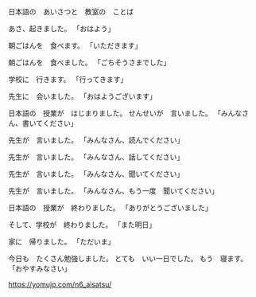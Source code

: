 日本語の　あいさつと　教室の　ことば

あさ、起きました。
「おはよう」

朝ごはんを　食べます。
「いただきます」

朝ごはんを　食べました。
「ごちそうさまでした」

学校に　行きます。
「行ってきます」

先生に　会いました。
「おはようございます」

日本語の　授業が　はじまりました。
せんせいが　言いました。
「みんなさん、書いてください」

先生が　言いました。
「みんなさん、読んでください」

先生が　言いました。
「みんなさん、話してください」

先生が　言いました。
「みんなさん、聞いてください」

先生が　言いました。
「みんなさん、もう一度　聞いてください」

日本語の　授業が　終わりました。
「ありがとうございました」

そして、学校が　終わりました。
「また明日」

家に　帰りました。
「ただいま」

今日も　たくさん勉強しました。
とても　いい一日でした。
もう　寝ます。
「おやすみなさい」

https://yomujp.com/n6_aisatsu/